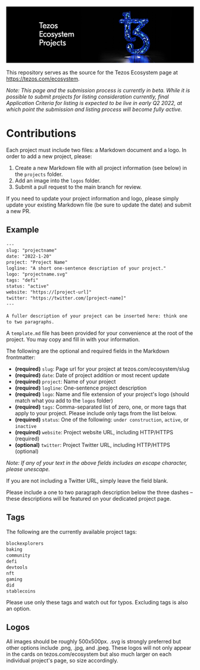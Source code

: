 ![Tezos Ecosystem Projects](TezosEcosystem.png)

This repository serves as the source for the Tezos Ecosystem page at https://tezos.com/ecosystem.

*Note: This page and the submission process is currently in beta. While it is possible to submit projects for listing consideration currently, final Application Criteria for listing is expected to be live in early Q2 2022, at which point the submission and listing process will become fully active.*

# Contributions

Each project must include two files: a Markdown document and a logo. In order to add a new project, please:

1) Create a new Markdown file with all project information (see below) in the `projects` folder.
2) Add an image into the `logos` folder.
3) Submit a pull request to the main branch for review.

If you need to update your project information and logo, please simply update your existing Markdown file (be sure to update the date) and submit a new PR.


## Example
```
---
slug: "projectname"
date: "2022-1-20"
project: "Project Name"
logline: "A short one-sentence description of your project."
logo: "projectname.svg"
tags: "defi"
status: "active"
website: "https://[project-url]"
twitter: "https://twitter.com/[project-name]"
---

A fuller description of your project can be inserted here: think one to two paragraphs. 
```

A `template.md` file has been provided for your convenience at the root of the project. You may copy and fill in with your information.

The following are the optional and required fields in the Markdown frontmatter:

- **(required)** `slug`: Page url for your project at tezos.com/ecosystem/slug
- **(required)** `date`: Date of project addition or most recent update
- **(required)** `project`: Name of your project
- **(required)** `logline`: One-sentence project description
- **(required)** `logo`: Name and file extension of your project's logo (should match what you add to the `logos` folder)
- **(required)** `tags`: Comma-separated list of zero, one, or more tags that apply to your project. Please include only tags from the list below.
- **(required)** `status`: One of the following: `under construction`, `active`, or `inactive`
- **(required)** `website`: Project website URL, including HTTP/HTTPS (required)
- **(optional)** `twitter`: Project Twitter URL, including HTTP/HTTPS (optional)

*Note: If any of your text in the above fields includes an escape character, please unescape.*

If you are not including a Twitter URL, simply leave the field blank.

Please include a one to two paragraph description below the three dashes – these descriptions will be featured on your dedicated project page. 

## Tags

The following are the currently available project tags:

```
blockexplorers
baking
community
defi
devtools
nft
gaming
did
stablecoins
```

Please use only these tags and watch out for typos. Excluding tags is also an option. 

## Logos

All images should be roughly 500x500px. .svg is strongly preferred but other options include .png, .jpg, and .jpeg. These logos will not only appear in the cards on tezos.com/ecosystem but also much larger on each individual project's page, so size accordingly.
